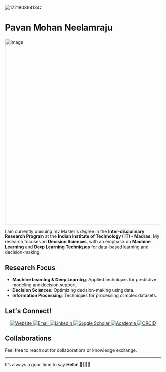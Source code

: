 ![1721808941342](https://github.com/user-attachments/assets/f587cfc1-f6bc-4374-adfe-6d3ad687473f)

# Pavan Mohan Neelamraju

<img width="800" height="600" alt="image" src="https://github.com/user-attachments/assets/88c1e68e-424f-40e6-8e1c-0b5113c26fdc" />


I am currently pursuing my Master's degree in the **Inter-disciplinary Research Program** at the **Indian Institute of Technology (IIT) - Madras**. My research focuses on **Decision Sciences**, with an emphasis on **Machine Learning** and **Deep Learning Techniques** for data-based learning and decision-making.

## Research Focus
- **Machine Learning & Deep Learning**: Applied techniques for predictive modeling and decision support.
- **Decision Sciences**: Optimizing decision-making using data.
- **Information Processing**: Techniques for processing complex datasets.

## Let's Connect!
<p align="center">
  <a href="https://pavanmohan.netlify.app" target="_blank">
    <img src="https://img.shields.io/badge/Website-pavanmohan.netlify.app-blue" alt="Website" />
  </a>
  <a href="mailto:npavanmohan3@gmail.com" target="_blank">
    <img src="https://img.shields.io/badge/Email-npavanmohan3@gmail.com-blue" alt="Email" />
  </a>
  <a href="https://www.linkedin.com/in/npm/" target="_blank">
    <img src="https://img.shields.io/badge/LinkedIn-PavanMohanNeelamraju-blue" alt="LinkedIn" />
  </a>
  <a href="https://scholar.google.com/citations?hl=en&user=yuekgfEAAAAJ" target="_blank">
    <img src="https://img.shields.io/badge/Google%20Scholar-PavanMohanNeelamraju-blue" alt="Google Scholar" />
  </a>
  <a href="https://iim.academia.edu/PavanMohanNeelamraju" target="_blank">
    <img src="https://img.shields.io/badge/Academia-PavanMohanNeelamraju-blue" alt="Academia" />
  </a>
  <a href="https://orcid.org/0000-0001-9626-6556" target="_blank">
    <img src="https://img.shields.io/badge/ORCID-0000--0001--9626--6556-blue" alt="ORCID" />
  </a>
</p>

## Collaborations
Feel free to reach out for collaborations or knowledge exchange.

---
It’s always a good time to say **Hello**! 👋🏽🙂📩

